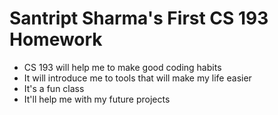 # Santript Sharma's First CS 193 Homework

- CS 193 will help me to make good coding habits
- It will introduce me to tools that will make my life easier
- It's a fun class
- It'll help me with my future projects
